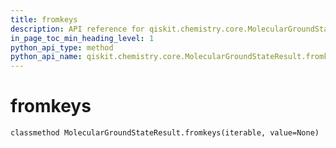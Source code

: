 ```yaml
---
title: fromkeys
description: API reference for qiskit.chemistry.core.MolecularGroundStateResult.fromkeys
in_page_toc_min_heading_level: 1
python_api_type: method
python_api_name: qiskit.chemistry.core.MolecularGroundStateResult.fromkeys
---
```


# fromkeys

<span id="qiskit.chemistry.core.MolecularGroundStateResult.fromkeys" />

`classmethod MolecularGroundStateResult.fromkeys(iterable, value=None)`

